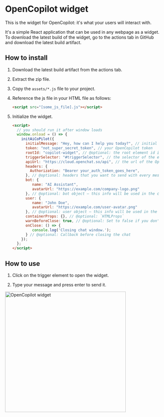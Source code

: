 # OpenCopilot widget

This is the widget for OpenCopilot: it's what your users will interact with.

It's a simple React application that can be used in any webpage as a widget. To download the latest build of the widget, go to the actions tab in GitHub and download the latest build artifact.

## How to install

1. Download the latest build artifact from the actions tab.

2. Extract the zip file.

3. Copy the `assets/*.js` file to your project.

4. Reference the js file in your HTML file as follows:

   ```html
   <script src="[some_js_file].js"></script>
   ```

5. Initialize the widget.

   ```html
   <script>
     // you should run it after window loads
     window.onload = () => {
       initAiCoPilot({
         initialMessage: "Hey, how can I help you today?", // initial bot message
         token: "not_super_secret_token", // your OpenCopilot token
         rootId: "copilot-widget", // @optional: the root element id in which the widget will mount on
         triggerSelector: "#triggerSelector", // the selector of the element that will trigger the widget on click
         apiUrl: "https://cloud.openchat.so/api", // the url of the OpenCopilot api.
         headers: {
           Authorization: "Bearer your_auth_token_goes_here",
         }, // @optional: headers that you want to send with every message request
         bot: {
            name: "AI Assistant",
            avatarUrl: "https://example.com/company-logo.png"
         }, // @optional: bot object – this info will be used in the chat
         user: {
            name: "John Doe",
            avatarUrl: "https://example.com/user-avatar.png"
         }, // @optional: user object – this info will be used in the chat
         containerProps: {}, // @optional: `HTMLProps`
         warnBeforeClose: true, // @optional: Set to false if you don't want to warn the user before closing the chat
         onClose: () => {
            console.log('Closing chat window.');
         } // @optional: Callback before closing the chat
       });
     };
   </script>
   ```

## How to use

1. Click on the trigger element to open the widget.

2. Type your message and press enter to send it.

<img width="394" alt="OpenCopilot widget" src="https://github.com/cusmato/cusmato-OpenCopilot/assets/32633162/77b30faa-c59e-4a3a-821a-d14a61a49a65">
